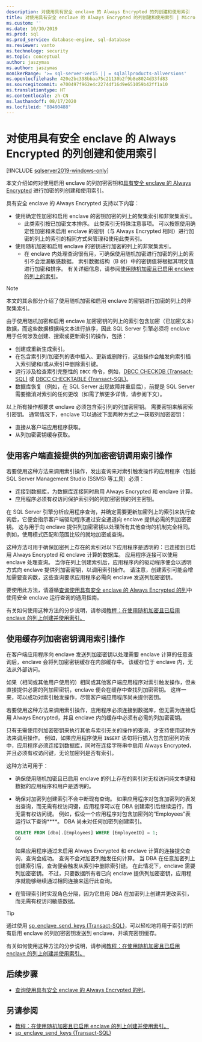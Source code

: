 ```yaml
---
description: 对使用具有安全 enclave 的 Always Encrypted 的列创建和使用索引
title: 对使用具有安全 enclave 的 Always Encrypted 的列创建和使用索引 | Microsoft Docs
ms.custom: ''
ms.date: 10/30/2019
ms.prod: sql
ms.prod_service: database-engine, sql-database
ms.reviewer: vanto
ms.technology: security
ms.topic: conceptual
author: jaszymas
ms.author: jaszymas
monikerRange: '>= sql-server-ver15 || = sqlallproducts-allversions'
ms.openlocfilehash: 420e2bc398bbaa75c21130b2f9b8e8024d33fd83
ms.sourcegitcommit: e700497f962e4c2274df16d9e651059b42ff1a10
ms.translationtype: HT
ms.contentlocale: zh-CN
ms.lasthandoff: 08/17/2020
ms.locfileid: "88490488"
---
```

# <a name="create-and-use-indexes-on-columns-using-always-encrypted-with-secure-enclaves"></a>对使用具有安全 enclave 的 Always Encrypted 的列创建和使用索引
[!INCLUDE [sqlserver2019-windows-only](../../../includes/applies-to-version/sqlserver2019-windows-only.md)]

本文介绍如何对使用启用 enclave 的列加密密钥和[具有安全 enclave 的 Always Encrypted](always-encrypted-enclaves.md) 进行加密的列创建和使用索引。 

具有安全 enclave 的 Always Encrypted 支持以下内容：
- 使用确定性加密和启用 enclave 的密钥加密的列上的聚集索引和非聚集索引。
  - 此类索引按已加密文本排序。 此类索引无特殊注意事项。 可以按照使用确定性加密和未启用 enclave 的密钥（与 Always Encrypted 相同）进行加密的列上的索引的相同方式来管理和使用此类索引。 
- 使用随机加密和启用 enclave 的密钥进行加密的列上的非聚集索引。
  - 在 enclave 内处理查询很有用，可确保使用随机加密进行加密的列上的索引不会泄漏敏感数据。 索引数据结构（B 树）中的密钥值将根据其明文值进行加密和排序。 有关详细信息，请参阅[使用随机加密且已启用 enclave 的列上的索引](always-encrypted-enclaves.md#indexes-on-enclave-enabled-columns-using-randomized-encryption)。

> [!NOTE]
> 本文的其余部分介绍了使用随机加密和启用 enclave 的密钥进行加密的列上的非聚集索引。

由于使用随机加密和启用 enclave 加密密钥的列上的索引包含加密（已加密文本）数据，而这些数据根据纯文本进行排序，因此 SQL Server 引擎必须将 enclave 用于任何涉及创建、搜索或更新索引的操作，包括：

- 创建或重新生成索引。
- 在包含索引列/加密列的表中插入、更新或删除行，这些操作会触发向索引插入索引键和/或从索引中删除索引键。
- 运行涉及检查索引完整性的 `DBCC` 命令，例如，[DBCC CHECKDB (Transact-SQL)](../../../t-sql/database-console-commands/dbcc-checkdb-transact-sql.md) 或 [DBCC CHECKTABLE (Transact-SQL)](../../../t-sql/database-console-commands/dbcc-checktable-transact-sql.md)。
- 数据库恢复（例如，在 SQL Server 出现故障并重启后），前提是 SQL Server 需要撤消对索引的任何更改（如需了解更多详情，请参阅下文）。

以上所有操作都要求 enclave 必须包含索引列的列加密密钥。 需要密钥来解密索引密钥。 通常情况下，enclave 可以通过下面两种方式之一获取列加密密钥：
- 直接从客户端应用程序获取。
- 从列加密密钥缓存获取。

## <a name="invoke-indexing-operations-with-column-encryption-keys-provided-directly-by-the-client"></a>使用客户端直接提供的列加密密钥调用索引操作
若要使用这种方法来调用索引操作，发出查询来对索引触发操作的应用程序（包括 SQL Server Management Studio (SSMS) 等工具）必须：

- 连接到数据库，为数据库连接同时启用 Always Encrypted 和 enclave 计算。
- 应用程序必须有权访问保护索引列的列加密密钥的列主密钥。

在 SQL Server 引擎分析应用程序查询，并确定需要更新加密列上的索引来执行查询后，它便会指示客户端驱动程序通过安全通道向 enclave 提供必需的列加密密钥。 这与用于向 enclave 提供列加密密钥以处理所有其他查询的机制完全相同。 例如，使用模式匹配和范围比较的就地加密或查询。

这种方法可用于确保加密列上存在的索引对以下应用程序是透明的：已连接到已启用 Always Encrypted 和 enclave 计算的数据库。 应用程序连接可以使用 enclave 处理查询。 当你在列上创建索引后，应用程序内的驱动程序便会以透明方式向 enclave 提供列加密密钥，以调用索引操作。 请注意，创建索引可能会增加需要查询数，这些查询要求应用程序必需向 enclave 发送列加密密钥。

要使用此方法，请遵循[查询使用具有安全 enclave 的 Always Encrypted 的列](always-encrypted-enclaves-query-columns.md)中使用安全 enclave 运行查询的通用指南。

有关如何使用这种方法的分步说明，请参阅[教程：在使用随机加密且已启用 enclave 的列上创建并使用索引。](../tutorial-creating-using-indexes-on-enclave-enabled-columns-using-randomized-encryption.md)

## <a name="invoke-indexing-operations-using-cached-column-encryption-keys"></a>使用缓存列加密密钥调用索引操作

在客户端应用程序向 enclave 发送列加密密钥以处理需要 enclave 计算的任意查询后，enclave 会将列加密密钥缓存在内部缓存中。 该缓存位于 enclave 内，无法从外部访问。

如果（相同或其他用户使用的）相同或其他客户端应用程序对索引触发操作，但未直接提供必需的列加密密钥，enclave 便会在缓存中查找列加密密钥。 这样一来，可以成功对索引触发操作，尽管客户端应用程序尚未提供密钥。

若要使用这种方法来调用索引操作，应用程序必须连接到数据库，但无需为连接启用 Always Encrypted，并且 enclave 内的缓存中必须有必需的列加密密钥。

只有无需使用列加密密钥来执行其他与索引无关的操作的查询，才支持使用这种方法来调用操作。 例如，如果应用程序使用 `INSERT` 语句将行插入包含加密列的表中，应用程序必须连接到数据库，同时在连接字符串中启用 Always Encrypted，并且必须有权访问键，无论加密列是否有索引。

这种方法可用于：
 - 确保使用随机加密且已启用 enclave 的列上存在的索引对无权访问纯文本键和数据的应用程序和用户是透明的。 
 - 确保对加密列创建索引不会中断现有查询。 如果应用程序对包含加密列的表发出查询，而无需有权访问键，应用程序可以在 DBA 创建索引后继续运行，而无需有权访问键。 例如，假设一个应用程序对包含加密列的“Employees”表运行以下查询****。 DBA 尚未对任何加密列创建索引。

   ```sql
   DELETE FROM [dbo].[Employees] WHERE [EmployeeID] = 1;
   GO
   ```

   如果应用程序通过未启用 Always Encrypted 和 enclave 计算的连接提交查询，查询会成功。 查询不会对加密列触发任何计算。 当 DBA 在任意加密列上创建索引后，查询便会触发从索引中删除索引键。 在此情况下，enclave 需要列加密密钥。 不过，只要数据所有者已向 enclave 提供列加密密钥，应用程序就能够继续通过相同连接来运行此查询。

 - 在管理索引时实现角色分隔，因为它启用 DBA 在加密列上创建并更改索引，而无需有权访问敏感数据。 

> [!TIP] 
> 通过使用 [ sp_enclave_send_keys (Transact-SQL)](../../system-stored-procedures/sp-enclave-send-keys-sql.md)，可以轻松地将用于索引的所有启用 enclave 的列加密密钥发送到 enclave，并填充密钥缓存。

有关如何使用这种方法的分步说明，请参阅[教程：在使用随机加密且已启用 enclave 的列上创建并使用索引。](../tutorial-creating-using-indexes-on-enclave-enabled-columns-using-randomized-encryption.md) 

## <a name="next-steps"></a>后续步骤
- [查询使用具有安全 enclave 的 Always Encrypted 的列](always-encrypted-enclaves-query-columns.md)。

## <a name="see-also"></a>另请参阅  
- [教程：在使用随机加密且已启用 enclave 的列上创建并使用索引。](../tutorial-creating-using-indexes-on-enclave-enabled-columns-using-randomized-encryption.md)
- [sp_enclave_send_keys (Transact-SQL)](../../system-stored-procedures/sp-enclave-send-keys-sql.md)
